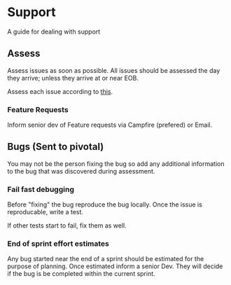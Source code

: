 Support
=======

A guide for dealing with support

Assess
------

Assess issues as soon as possible.  All issues should be assessed the day they arrive; unless they arrive at or near EOB.

Assess each issue according to [this](https://basecamp.com/1765274/projects/331000-process-and/documents/4284919-dealing-with).


### Feature Requests

Inform senior dev of Feature requests via Campfire (prefered) or Email.


Bugs (Sent to pivotal)
----------------------

You may not be the person fixing the bug so add any additional information to the bug that was discovered during assessment.

### Fail fast debugging

Before "fixing" the bug reproduce the bug locally.  Once the issue is reproducable, write a test.

If other tests start to fail, fix them as well.

### End of sprint effort estimates

Any bug started near the end of a sprint should be estimated for the purpose of planning.  Once estimated inform a senior Dev.  They will decide if the bug is be completed within the current sprint.
